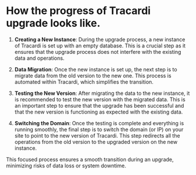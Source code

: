# How the progress of Tracardi upgrade looks like.

1. **Creating a New Instance**: During the upgrade process, a new instance of Tracardi is set up with an empty database.
   This is a crucial step as it ensures that the upgrade process does not interfere with the existing data and
   operations.

2. **Data Migration**: Once the new instance is set up, the next step is to migrate data from the old version to the new
   one. This process is automated within Tracardi, which simplifies the transition.

3. **Testing the New Version**: After migrating the data to the new instance, it is recommended to test the new version
   with the migrated data. This is an important step to ensure that the upgrade has been successful and that the new
   version is functioning as expected with the existing data.

4. **Switching the Domain**: Once the testing is complete and everything is running smoothly, the final step is to
   switch the domain (or IP) on your site to point to the new version of Tracardi. This step redirects all the
   operations from the old version to the upgraded version on the new instance.

This focused process ensures a smooth transition during an upgrade, minimizing risks of data loss or system downtime.